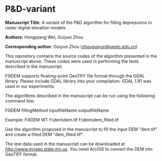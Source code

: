 # P&D-variant

**Manuscript Title**: A variant of the P&D algorithm for filling depressions in raster digital elevation models

**Authors**: Hongqiang Wei, Guiyun Zhou

**Corresponding author**: Guiyun Zhou (zhouguiyun@uestc.edu.cn)

This repository contains the source codes of the algorithm presented in the manuscript above. These codes were used in performing the tests described in the manuscript.

FillDEM supports floating-point GeoTIFF file format through the GDAL library. Please include GDAL library into your compilation. GDAL 1.91 was used in our experiments.

The algorithms described in the manuscript can be run using the following command line:

FillDEM fillingMethod inputfileName outputfileName

Example: FillDEM WT f:\\dem\\dem.tif f:\\dem\\dem_filled.tif

Use the algorithm proposed in the manuscript to fill the input DEM "dem.tif" and create a filled DEM "dem_filled.tif".

The test data used in the manuscript can be downloaded at http://www.mngeo.state.mn.us. You need ArcGIS to convert the DEM into GeoTIFF format.
